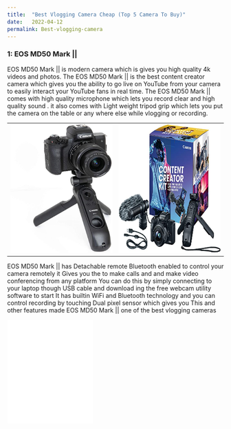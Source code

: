 ```yaml
---
title:  "Best Vlogging Camera Cheap (Top 5 Camera To Buy)"
date:   2022-04-12
permalink: Best-vlogging-camera
---
```



### 1: EOS MD50 Mark ||

EOS MD50 Mark || is modern camera which is gives you high quality 4k videos and photos. The EOS MD50 Mark || is the
best content creator camera which gives you the ability to go live on YouTube from your camera to easily interact your YouTube fans in real time. The EOS MD50 Mark || comes with high quality microphone which lets you record clear and high quality sound . it also comes with Light weight tripod grip which lets you put the camera on the table or any where else while vlogging or recording. <br>
<table>
<tr>
  <td>
<a href="https://amzn.to/3KBdBcg">
<img src="public/Mark2.jpg" width="300" height="300" alt="EOS MD50 Mark 2 camera" ></a>
    </td>
      <td>
<a href="https://amzn.to/3KBdBcg">
<img src="public/Mark2box.jpg" width="300" height="300" alt="EOS MD50 Mark 2 camera box" ></a>
  </td>
    </tr>
      <table>
  

  
EOS MD50 Mark || has Detachable remote Bluetooth enabled to control your camera remotely
it Gives you the to make calls and and make video conferencing from any platform You can do this by simply connecting to your laptop though USB cable and download ing the free webcam utility software to start 
It has builtin WiFi and Bluetooth technology and you can control recording by touching 
Dual pixel sensor which gives you 
This and other features made  EOS MD50 Mark || one of the best vlogging cameras


<iframe sandbox="allow-popups allow-scripts allow-modals allow-forms allow-same-origin" style="width:200px;height:240px;" marginwidth="0" marginheight="0" scrolling="no" frameborder="0" src="//ws-na.amazon-adsystem.com/widgets/q?ServiceVersion=20070822&OneJS=1&Operation=GetAdHtml&MarketPlace=US&source=ss&ref=as_ss_li_til&ad_type=product_link&tracking_id=18640a-20&language=en_US&marketplace=amazon&region=US&placement=B08YP52CV4&asins=B08YP52CV4&linkId=e3d5ed7762001acc8c9446ed968714a1&show_border=true&link_opens_in_new_window=true"></iframe>

